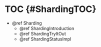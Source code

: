 TOC {#ShardingTOC}
==================

- @ref Sharding
  - @ref ShardingIntroduction
  - @ref ShardingTryItOut
  - @ref ShardingStatusImpl
